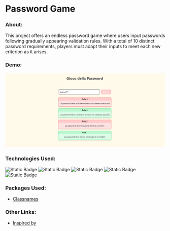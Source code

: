 # Password Game

### About:
This project offers an endless password game where users input passwords following gradually appearing validation rules. With a total of 10 distinct password requirements, players must adapt their inputs to meet each new criterion as it arises.


### Demo:
<a href="https://klementina1809.github.io/passwordGame/">
<img src="public/preview.png" alt="preview" />
</a>

### Technologies Used:
![Static Badge](https://img.shields.io/badge/React-ffffff?style=social&logo=React)
![Static Badge](https://img.shields.io/badge/HTML5-ffffff?style=social&logo=HTML5)
![Static Badge](https://img.shields.io/badge/CSS3-ffffff?style=social&logo=CSS3)
![Static Badge](https://img.shields.io/badge/JavaScript-ffffff?style=social&logo=JavaScript)
![Static Badge](https://img.shields.io/badge/TailwindCSS-ffffff?style=social&logo=TailwindCSS)

### Packages Used:
- [Classnames](https://www.npmjs.com/package/classnames)


### Other Links:
- [Inspired by](https://neal.fun/password-game/)



